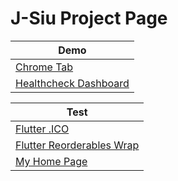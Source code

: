 # J-Siu Project Page

Demo|
---|
[Chrome Tab](/chrome_tab/)|
[Healthcheck Dashboard](/healthcheck_dashboard/)|

Test|
---|
[Flutter .ICO](/flutter_image_icon/)|
[Flutter Reorderables Wrap](/flutter_reorderablewrap/)|
[My Home Page](/my_home_page/)|
